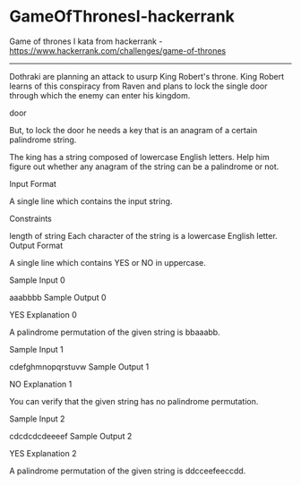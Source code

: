 # GameOfThronesI-hackerrank
Game of thrones I kata from hackerrank - https://www.hackerrank.com/challenges/game-of-thrones

-------------

Dothraki are planning an attack to usurp King Robert's throne. King Robert learns of this conspiracy from Raven and plans to lock the single door through which the enemy can enter his kingdom.

door

But, to lock the door he needs a key that is an anagram of a certain palindrome string.

The king has a string composed of lowercase English letters. Help him figure out whether any anagram of the string can be a palindrome or not.

Input Format

A single line which contains the input string.

Constraints

 length of string 
Each character of the string is a lowercase English letter.
Output Format

A single line which contains YES or NO in uppercase.

Sample Input 0

aaabbbb
Sample Output 0

YES
Explanation 0

A palindrome permutation of the given string is bbaaabb. 

Sample Input 1

cdefghmnopqrstuvw
Sample Output 1

NO
Explanation 1

You can verify that the given string has no palindrome permutation. 

Sample Input 2

cdcdcdcdeeeef
Sample Output 2

YES
Explanation 2

A palindrome permutation of the given string is ddcceefeeccdd.

